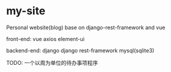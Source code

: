 # my-site
Personal website(blog) base on django-rest-framework and vue

front-end: 
vue  axios element-ui


backend-end: 
django django rest-framework mysql(sqlite3)

TODO:
     一个以周为单位的待办事项程序

